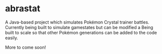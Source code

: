 # abrastat

A Java-based project which simulates Pokémon Crystal trainer battles.
Currently being built to simulate gamestates but can be modified a
Being built to scale so that other Pokémon generations can be added to the code easily.

More to come soon!
